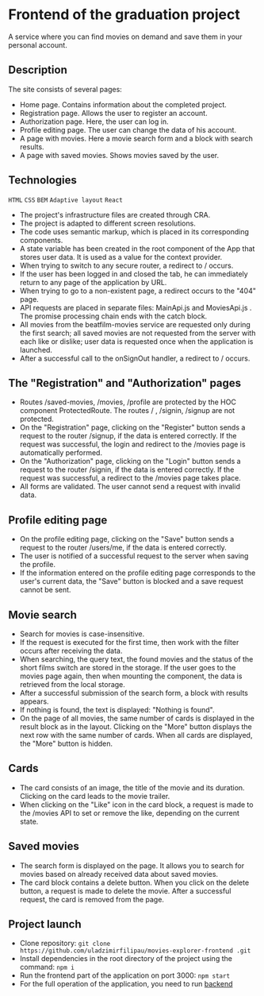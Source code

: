 # Frontend of the graduation project

A service where you can find movies on demand and save them in your personal account.

## Description
The site consists of several pages:
- Home page. Contains information about the completed project.
- Registration page. Allows the user to register an account.
- Authorization page. Here, the user can log in.
- Profile editing page. The user can change the data of his account.
- A page with movies. Here a movie search form and a block with search results.
- A page with saved movies. Shows movies saved by the user.

## Technologies
`HTML` `CSS` `BEM` `Adaptive layout` `React`

- The project's infrastructure files are created through CRA.
- The project is adapted to different screen resolutions.
- The code uses semantic markup, which is placed in its corresponding components.
- A state variable has been created in the root component of the App that stores user data. It is used as a value for the context provider.
- When trying to switch to any secure router, a redirect to / occurs.
- If the user has been logged in and closed the tab, he can immediately return to any page of the application by URL.
- When trying to go to a non-existent page, a redirect occurs to the "404" page.
- API requests are placed in separate files: MainApi.js and MoviesApi.js . The promise processing chain ends with the catch block.
- All movies from the beatfilm-movies service are requested only during the first search; all saved movies are not requested from the server with each like or dislike; user data is requested once when the application is launched.
- After a successful call to the onSignOut handler, a redirect to / occurs.


## The "Registration" and "Authorization" pages
- Routes /saved-movies, /movies, /profile are protected by the HOC component ProtectedRoute. The routes / , /signin, /signup are not protected.
- On the "Registration" page, clicking on the "Register" button sends a request to the router /signup, if the data is entered correctly. If the request was successful, the login and redirect to the /movies page is automatically performed.
- On the "Authorization" page, clicking on the "Login" button sends a request to the router /signin, if the data is entered correctly. If the request was successful, a redirect to the /movies page takes place.
- All forms are validated. The user cannot send a request with invalid data.

## Profile editing page
- On the profile editing page, clicking on the "Save" button sends a request to the router /users/me, if the data is entered correctly.
- The user is notified of a successful request to the server when saving the profile.
- If the information entered on the profile editing page corresponds to the user's current data, the "Save" button is blocked and a save request cannot be sent.

## Movie search
- Search for movies is case-insensitive.
- If the request is executed for the first time, then work with the filter occurs after receiving the data.
- When searching, the query text, the found movies and the status of the short films switch are stored in the storage. If the user goes to the movies page again, then when mounting the component, the data is retrieved from the local storage.
- After a successful submission of the search form, a block with results appears.
- If nothing is found, the text is displayed: "Nothing is found".
- On the page of all movies, the same number of cards is displayed in the result block as in the layout. Clicking on the "More" button displays the next row with the same number of cards. When all cards are displayed, the "More" button is hidden.

## Cards
- The card consists of an image, the title of the movie and its duration. Clicking on the card leads to the movie trailer.
- When clicking on the "Like" icon in the card block, a request is made to the /movies API to set or remove the like, depending on the current state.

## Saved movies
- The search form is displayed on the page. It allows you to search for movies based on already received data about saved movies.
- The card block contains a delete button. When you click on the delete button, a request is made to delete the movie. After a successful request, the card is removed from the page.

## Project launch
- Clone repository: `git clone https://github.com/uladzimirfilipau/movies-explorer-frontend .git`
- Install dependencies in the root directory of the project using the command: `npm i`
- Run the frontend part of the application on port 3000: `npm start`
- For the full operation of the application, you need to run [backend](https://github.com/uladzimirfilipau/movies-explorer-api)
